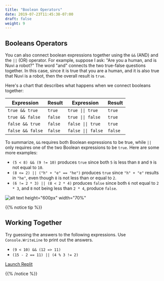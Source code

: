 ```yaml
---
title: "Boolean Operators"
date: 2019-07-23T11:45:38-07:00
draft: false
weight: 9
---
```


## Booleans Operators

You can also connect boolean expressions together using the `&&` (AND) and the `||` (OR) operator. For example, suppose I ask: "Are you a human, and is Nuvi a robot?" The word "and" connects the two true-false questions together. In this case, since it is true that you are a human, and it is also true that Nuvi is a robot, then the overall result is `true`.

Here's a chart that describes what happens when we connect booleans together:

| Expression       | Result  | Expression                            | Result  |
| ---------------- | ------- | ------------------------------------- | ------- |
| `true && true`   | `true`  | <code>true &#124;&#124; true</code>   | `true`  |
| `true && false`  | `false` | <code>true &#124;&#124; false</code>  | `true`  |
| `false && true`  | `false` | <code>false &#124;&#124; true</code>  | `true`  |
| `false && false` | `false` | <code>false &#124;&#124; false</code> | `false` |

To summarize, `&&` requires both Boolean expressions to be true, while `||` only requires one of the two Boolean expressions to be `true`. Here are some more examples:

- `(5 < 8) && (9 != 10)` produces `true` since both `5` is less than `8` and `9` is not equal to `10`.
- `(8 <= 2) || ("h" + "e" == "he")` produces `true` since `"h" + "e"` results in `"he"`, even though `8` is not less than or equal to `2`.
- `(6 != 2 * 3) || (8 < 2 * 4)` produces `false` since both `6` not equal to `2 * 3`, and `8` not being less than `2 * 4`, produce `false`.

![alt text height="600px" width="70%"](../media/booleans-advanced.png "Combining booleans")

{{% notice tip %}}

## Working Together

Try guessing the answers to the following expressions. Use `Console.WriteLine` to print out the answers.

- `(9 < 10) && (12 => 11)`
- `(15 - 2 == 11) || (4 % 3 != 2)`

<a class="my-2 mx-4 btn btn-info" href="https://replit.com/@nuevofoundation/NF-CSharp-blank" target="_blank">Launch Replit</a>

{{% /notice %}}
